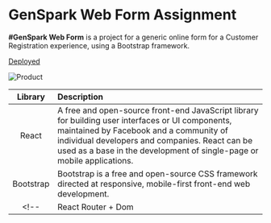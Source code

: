 # GenSpark Web Form Assignment


**#GenSpark Web Form** is a project for a generic online form for a Customer Registration experience, using a Bootstrap framework.

[Deployed](https://xicaz.github.io/genspark-webform/)


![Product](https://i.imgur.com/2pRhmWy.png)




|     Library      | Description                                |
| :--------------: | :----------------------------------------- |
|      React       | A free and open-source front-end JavaScript library for building user interfaces or UI components, maintained by Facebook and a community of individual developers and companies. React can be used as a base in the development of single-page or mobile applications.  |
|    Bootstrap     | Bootstrap is a free and open-source CSS framework directed at responsive, mobile-first front-end web development. |
<!-- |   React Router + Dom  | React Router is a collection of navigational components that compose declaratively with your application and enables you to implement dynamic routing in a web app | -->